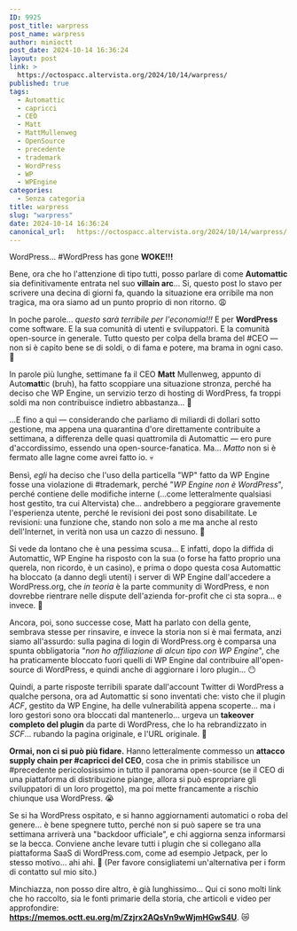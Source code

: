 ```yaml
---
ID: 9925
post_title: warpress
post_name: warpress
author: minioctt
post_date: 2024-10-14 16:36:24
layout: post
link: >
  https://octospacc.altervista.org/2024/10/14/warpress/
published: true
tags:
  - Automattic
  - capricci
  - CEO
  - Matt
  - MattMullenweg
  - OpenSource
  - precedente
  - trademark
  - WordPress
  - WP
  - WPEngine
categories:
  - Senza categoria
title: warpress
slug: "warpress"
date: 2024-10-14 16:36:24
canonical_url:   https://octospacc.altervista.org/2024/10/14/warpress/
---
```

<!-- wp:paragraph {"align":"center","backgroundColor":"vivid-red","textColor":"white","fontSize":"large"} -->
<p class="has-text-align-center has-white-color has-vivid-red-background-color has-text-color has-background has-large-font-size">WordPress... #WordPress has gone <strong>WOKE!!!</strong></p>
<!-- /wp:paragraph -->

<!-- wp:paragraph -->
<p markdown="1">Bene, ora che ho l'attenzione di tipo tutti, posso parlare di come <strong>Automattic</strong> sia definitivamente entrata nel suo <strong>villain arc</strong>... Si, questo post lo stavo per scrivere una decina di giorni fa, quando la situazione era orribile ma non tragica, ma ora siamo ad un punto proprio di non ritorno. 😩️</p>
<!-- /wp:paragraph -->

<!-- wp:paragraph -->
<p markdown="1">In poche parole... <em>questo sarà terribile per l'economia!!!</em> E per <strong>WordPress</strong> come software. E la sua comunità di utenti e sviluppatori. E la comunità open-source in generale. Tutto questo per colpa della brama del #CEO — non si è capito bene se di soldi, o di fama e potere, ma brama in ogni caso. 👹️</p>
<!-- /wp:paragraph -->

<!-- wp:paragraph -->
<p markdown="1">In parole più lunghe, settimane fa il CEO <strong>Matt</strong> Mullenweg, appunto di Auto<strong>matt</strong>ic (bruh), ha fatto scoppiare una situazione stronza, perché ha deciso che WP Engine, un servizio terzo di hosting di WordPress, fa troppi soldi ma non contribuisce indietro abbastanza... 🤨️</p>
<!-- /wp:paragraph -->

<!-- wp:paragraph -->
<p markdown="1">...E fino a qui — considerando che parliamo di miliardi di dollari sotto gestione, ma appena una quarantina d'ore direttamente contribuite a settimana, a differenza delle quasi quattromila di Automattic — ero pure d'accordissimo, essendo una open-source-fanatica. Ma... <em>Matto</em> non si è fermato alle lagne come avrei fatto io. 💀️</p>
<!-- /wp:paragraph -->

<!-- wp:paragraph -->
<p markdown="1">Bensì, <em>egli</em> ha deciso che l'uso della particella "WP" fatto da WP Engine fosse una violazione di #trademark, perché "<em>WP Engine non è WordPress</em>", perché contiene delle modifiche interne (...come letteralmente qualsiasi host gestito, tra cui Altervista) che... andrebbero a peggiorare gravemente l'esperienza utente, perché le revisioni dei post sono disabilitate. Le revisioni: una funzione che, stando non solo a me ma anche al resto dell'Internet, in verità non usa un cazzo di nessuno. 🤡️</p>
<!-- /wp:paragraph -->

<!-- wp:paragraph -->
<p markdown="1">Si vede da lontano che è una pessima scusa... E infatti, dopo la diffida di Automattic, WP Engine ha risposto con la sua (o forse ha fatto proprio una querela, non ricordo, è un casino), e prima o dopo questa cosa Automattic ha bloccato (a danno degli utenti) i server di WP Engine dall'accedere a WordPress.org, che <em>in teoria</em> è la parte community di WordPress, e non dovrebbe rientrare nelle dispute dell'azienda for-profit che ci sta sopra... e invece. 🥶️</p>
<!-- /wp:paragraph -->

<!-- wp:paragraph -->
<p markdown="1">Ancora, poi, sono successe cose, Matt ha parlato con della gente, sembrava stesse per rinsavire, e invece la storia non si è mai fermata, anzi siamo all'assurdo: sulla pagina di login di WordPress.org è comparsa una spunta obbligatoria "<em>non ho affiliazione di alcun tipo con WP Engine</em>", che ha praticamente bloccato fuori quelli di WP Engine dal contribuire all'open-source di WordPress, e quindi anche di aggiornare i loro plugin... 😶️</p>
<!-- /wp:paragraph -->

<!-- wp:paragraph -->
<p markdown="1">Quindi, a parte risposte terribili sparate dall'account Twitter di WordPress a qualche persona, ora ad Automattic si sono inventati che: visto che il plugin <em>ACF</em>, gestito da WP Engine, ha delle vulnerabilità appena scoperte... ma i loro gestori sono ora bloccati dal mantenerlo... urgeva un <strong>takeover completo del plugin</strong> da parte di WordPress, che lo ha rebrandizzato in <em>SCF</em>... rubando la pagina originale, e l'URL originale. 🤯️</p>
<!-- /wp:paragraph -->

<!-- wp:paragraph -->
<p markdown="1"><strong>Ormai, non ci si può più fidare.</strong> Hanno letteralmente commesso un <strong>attacco supply chain per #capricci del CEO</strong>, cosa che in primis stabilisce un #precedente pericolosissimo in tutto il panorama open-source (se il CEO di una piattaforma di distribuzione piange, allora si può espropriare gli sviluppatori di un loro progetto), ma poi mette francamente a rischio chiunque usa WordPress. 😭️</p>
<!-- /wp:paragraph -->

<!-- wp:paragraph -->
<p markdown="1">Se si ha WordPress ospitato, e si hanno aggiornamenti automatici o roba del genere... è bene spegnere tutto, perché non si può sapere se tra una settimana arriverà una "backdoor ufficiale", e chi aggiorna senza informarsi se la becca. Conviene anche levare tutti i plugin che si collegano alla piattaforma SaaS di WordPress.com, come ad esempio Jetpack, per lo stesso motivo... ahi ahi. 🤢️ (Per favore consigliatemi un'alternativa per i form di contatto sul mio sito.)</p>
<!-- /wp:paragraph -->

<!-- wp:paragraph -->
<p markdown="1">Minchiazza, non posso dire altro, è già lunghissimo... Qui ci sono molti link che ho raccolto, sia le fonti primarie della storia, che articoli e video per approfondire: <a href="https://memos.octt.eu.org/m/Zzjrx2AQsVn9wWjmHGwS4U"><strong>https://memos.octt.eu.org/m/Zzjrx2AQsVn9wWjmHGwS4U</strong></a>. 😿️</p>
<!-- /wp:paragraph -->